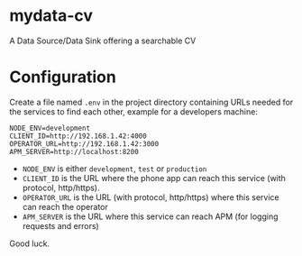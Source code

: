 # mydata-cv
A Data Source/Data Sink offering a searchable CV

# Configuration
Create a file named `.env` in the project directory containing URLs needed for the services to find each other, example for a developers machine:
```
NODE_ENV=development
CLIENT_ID=http://192.168.1.42:4000
OPERATOR_URL=http://192.168.1.42:3000
APM_SERVER=http://localhost:8200
```
- `NODE_ENV` is either `development`, `test` or `production`
- `CLIENT_ID` is the URL where the phone app can reach this service (with protocol, http/https).
- `OPERATOR_URL` is the URL (with protocol, http/https) where this service can reach the operator
- `APM_SERVER` is the URL where this service can reach APM (for logging requests and errors)

Good luck.
